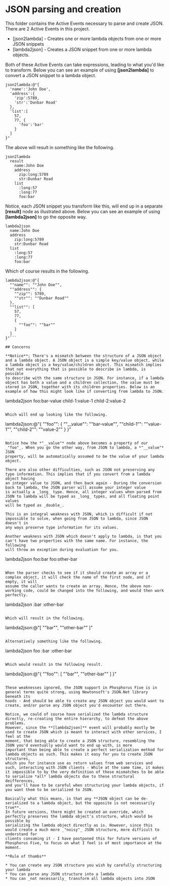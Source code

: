 JSON parsing and creation
===============

This folder contains the Active Events necessary to parse and create JSON. There are 2 Active Events in this project.

* [json2lambda] - Creates one or more lambda objects from one or more JSON snippets
* [lambda2json] - Creates a JSON snippet from one or more lambda objects.

Both of these Active Events can take expressions, leading to what you'd like to transform. Below you can see an example of 
using **[json2lambda]** to convert a JSON snippet to a lambda object.

```
json2lambda:@"{
  'name':'John Doe',
  'address':{
    'zip':5789,
    'str':'Dunbar Road'
  },
  'list':[
    57,
    77, {
      'foo':'bar'
    }
  ]
}"
```

The above will result in something like the following.

```
json2lambda
  result
    name:John Doe
    address
      zip:long:5789
      str:Dunbar Road
    list
      :long:57
      :long:77
      foo:bar
```

Notice, each JSON snippet you transform like this, will end up in a separate **[result]** node as illustrated above. Below you can see an example of 
using **[lambda2json]** to go the opposite way.

```
lambda2json
  name:John Doe
  address
    zip:long:5789
    str:Dunbar Road
  list
    :long:57
    :long:77
    foo:bar
```

Which of course results in the following.

```
lambda2json:@"{
  ""name"": ""John Doe"",
  ""address"": {
    ""zip"": 5789,
    ""str"": ""Dunbar Road""
  },
  ""list"": [
    57,
    77,
    {
      ""foo"": ""bar""
    }
  ]
}"```

## Concerns

**Notice**; There's a mismatch between the structure of a JSON object and a lambda object. A JSON object is a simple key/value object, while
a lambda object is a key/value/children object. This mismatch implies that not everything that is possible to describe in lambda, is possible 
to describe with the same structure in JSON. For instance, if a lambda object has both a value and a children collection, the value must be
stored in JSON, together with its children properties. Below is an example of how this might look like if converting from lambda to JSON.

```
lambda2json
  foo:bar-value
    child-1:value-1
    child-2:value-2
```

Which will end up looking like the following.

```
lambda2json:@"{
  ""foo"": {
    ""__value"": ""bar-value"",
    ""child-1"": ""value-1"",
    ""child-2"": ""value-2""
  }
}"
```

Notice how the *"__value"* node above becomes a property of our _"foo"_. When you go the other way, from JSON to lambda, a *"__value"* JSON
property, will be automatically assumed to be the value of your lambda object.

There are also other difficulties, such as JSON not preserving any type information. This implies that if you convert from a lambda object having
an integer value to JSON, and then back again - During the conversion back to lambda, the JSON parser will assume your integer value
is actually a _long_ type. Hence, all integer values when parsed from JSON to lambda will be typed as _long_ types, and all floating point values 
will be typed as _double_.

This is an integral weakness with JSON, which is difficult if not impossible to solve, when going from JSON to lambda, since JSON doesn't in 
any ways preserve type information for its values.

Another weakness with JSON which doesn't apply to lambda, is that you can't have two properties with the same name. For instance, the following
will throw an exception during evaluation for you.

```
lambda2json
  foo:bar
  foo:other-bar
```

When the parser checks to see if it should create an array or a complex object, it will check the name of the first node, and if empty, it will
assume the caller wants to create an array. Hence, the above non-working code, could be changed into the following, and would then work perfectly.

```
lambda2json
  :bar
  :other-bar
```

Which will result in the following.

```
lambda2json:@"[
  ""bar"",
  ""other-bar""
]"
```

Alternatively something like the following.

```
lambda2json
  foo
    :bar
    :other-bar
```

Which would result in the following result.

```
lambda2json:@"{
  ""foo"": [
    ""bar"",
    ""other-bar""
  ]
}"
```

These weaknesses ignored, the JSON support in Phosphorus Five is in general terms quite strong, using Newtonsoft's JSON.Net library beneath its 
hoods - And should be able to create any JSON object you would want to create, and/or parse any JSON object you'd encounter out there.

Notice, we could of course have serialized the lambda structure directly, re-creating the entire hierarchy, to defeat the above problems.
However, since the **[lambda2json]** event will probably mostly be used to create JSON which is meant to interact with other services, I feel at the
moment, that being able to create a JSON structure, resembling the JSON you'd eventually would want to end up with, is more
important than being able to create a perfect serialization method for lambda objects as such. This makes it easy for you to create JSON structures,
which you for instance use as return values from web services and such, interacting with JSON clients - While at the same time, it makes 
it impossible to by the very definition of these mismatches to be able to serialize *all* lambda objects due to these structural deifferences, 
and you'll have to be careful when structuring your lambda objects, if you want them to be serialized to JSON.

Basically what this means, is that any **JSON object can be de-serialized to a lambda object, but the opposite is not necessarily true**.
In future versions, there might be created an override, which perfectly preserves the lambda object's structure, which would be possible by 
serializing the lambda object directly as is. However, since this would create a much more _"noisy"_ JSON structure, more difficult to understand for
clients consuming it - I have postponed this for future versions of Phosphorus Five, to focus on what I feel is of most importance at the moment.

**Rule of thumbs**

* You can create any JSON structure you wish by carefully structuring your lambda
* You can parse any JSON structure into a lambda
* You can _not necessarily_ transform all lambda objects into JSON

